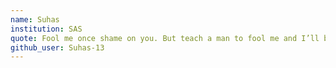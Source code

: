 ```yaml
---
name: Suhas
institution: SAS
quote: Fool me once shame on you. But teach a man to fool me and I’ll be fooled for the rest of my life!
github_user: Suhas-13
---
```

